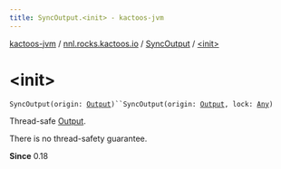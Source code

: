 ```yaml
---
title: SyncOutput.<init> - kactoos-jvm
---
```


[kactoos-jvm](../../index.html) / [nnl.rocks.kactoos.io](../index.html) / [SyncOutput](index.html) / [&lt;init&gt;](./-init-.html)

# &lt;init&gt;

`SyncOutput(origin: `[`Output`](../../nnl.rocks.kactoos/-output/index.html)`)``SyncOutput(origin: `[`Output`](../../nnl.rocks.kactoos/-output/index.html)`, lock: `[`Any`](https://kotlinlang.org/api/latest/jvm/stdlib/kotlin/-any/index.html)`)`

Thread-safe [Output](../../nnl.rocks.kactoos/-output/index.html).

There is no thread-safety guarantee.

**Since**
0.18

